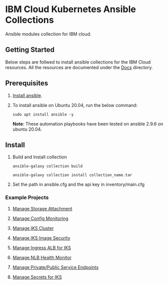 # IBM Cloud Kubernetes Ansible Collections

Ansible modules collection for IBM cloud.

## Getting Started
Below steps are follwed to install ansible collections for the IBM Cloud resources. All the resources are documented under the [Docs] directory.

## Prerequisites

1. [Install ansible].

2.  To install ansible on Ubuntu 20.04, run the below command: 

    ```
    sudo apt install ansible -y
    ```


    **Note**: These automation playbooks have been tested on ansible 2.9.6 on ubuntu 20.04.

## Install 

1. Build and Install collection
    
    ```
    ansible-galaxy collection build
    ```

    ```
    ansible-galaxy collection install collection_name.tar
    ```
2.  Set the path in ansible.cfg and the api key in inventory/main.cfg

### Example Projects

1. [Manage Storage Attachment](https://github.com/marifse/community_ibm_iks_ansible_collections/tree/main/ibm/custom_iks_collection/examples/manage_storage_attachment)

2. [Manage Config Monitoring](https://github.com/marifse/community_ibm_iks_ansible_collections/tree/main/ibm/custom_iks_collection/examples/manage_config_monitoring)

3. [Manage IKS Cluster](https://github.com/marifse/community_ibm_iks_ansible_collections/tree/main/ibm/custom_iks_collection/examples/manage_iks_cluster)

4. [Manage IKS Image Security](https://github.com/marifse/community_ibm_iks_ansible_collections/tree/main/ibm/custom_iks_collection/examples/manage_image_security)

5. [Manage Ingress ALB for IKS](https://github.com/marifse/community_ibm_iks_ansible_collections/tree/main/ibm/custom_iks_collection/examples/manage_ingress_alb)

6. [Manage NLB Health Monitor](https://github.com/marifse/community_ibm_iks_ansible_collections/tree/main/ibm/custom_iks_collection/examples/manage_nlb_health_monitor)

7. [Manage Private/Public Service Endpoints](https://github.com/marifse/community_ibm_iks_ansible_collections/tree/main/ibm/custom_iks_collection/examples/manage_private_public_service_endpoint)

8. [Manage Secrets for IKS](https://github.com/marifse/community_ibm_iks_ansible_collections/tree/main/ibm/custom_iks_collection/examples/manage_secret)


[Install ansible]: https://docs.ansible.com/ansible/latest/installation_guide/intro_installation.html
[Docs]: https://github.com/IBM-Cloud/ansible-collection-ibm/tree/master/docs

